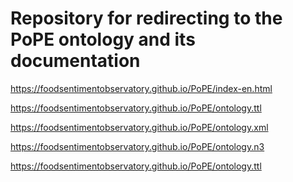 Repository for redirecting to the PoPE ontology and its documentation
===================

https://foodsentimentobservatory.github.io/PoPE/index-en.html

https://foodsentimentobservatory.github.io/PoPE/ontology.ttl 

https://foodsentimentobservatory.github.io/PoPE/ontology.xml

https://foodsentimentobservatory.github.io/PoPE/ontology.n3 

https://foodsentimentobservatory.github.io/PoPE/ontology.ttl 
